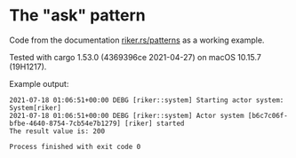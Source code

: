 # The "ask" pattern

Code from the documentation [riker.rs/patterns](https://riker.rs/patterns/) as a working example.

Tested with cargo 1.53.0 (4369396ce 2021-04-27) on macOS 10.15.7 (19H1217).

Example output:
```
2021-07-18 01:06:51+00:00 DEBG [riker::system] Starting actor system: System[riker]
2021-07-18 01:06:51+00:00 DEBG [riker::system] Actor system [b6c7c06f-bfbe-4640-8754-7cb54e7b1279] [riker] started
The result value is: 200

Process finished with exit code 0
```